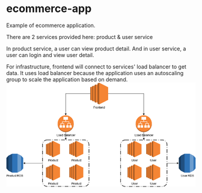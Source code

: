 # ecommerce-app
Example  of ecommerce application. 

There are 2 services provided here: product & user service

In product service, a user can view product detail.
And in user service, a user can login and view user detail.

For infrastructure, frontend will connect to services' load balancer to get data. It uses load balancer because the application uses an autoscaling group to scale the application based on demand.
![Infrastructure Image](images/Ecommerce.png)